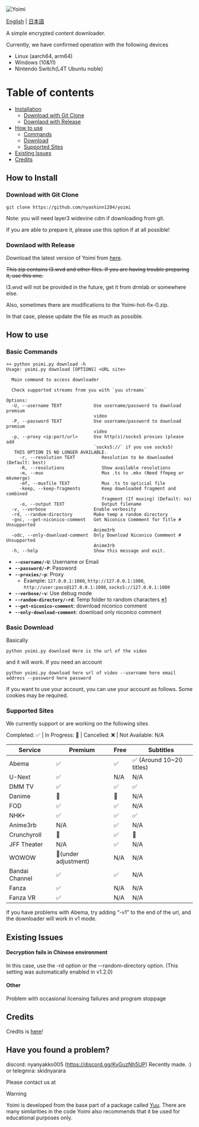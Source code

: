![Yoimi](https://socialify.git.ci/NyaShinn1204/Yoimi/image?description=1&descriptionEditable=%E8%A4%87%E6%95%B0%E3%81%AE%E3%82%B5%E3%82%A4%E3%83%88%E3%81%AE%E5%8B%95%E7%94%BB%E3%83%80%E3%82%A6%E3%83%B3%E3%83%AD%E3%83%BC%E3%83%80%E3%83%BC%0AA%20Simple%20Encrypt%20Content%20Downloader&font=Raleway&language=1&logo=https%3A%2F%2Ffiles.catbox.moe%2Fue535j.png&name=1&pattern=Solid&theme=Light)

[English](./README.md) | [日本語](./README.ja.md)

A simple encrypted content downloader.

Currently, we have confirmed operation with the following devices

- Linux (aarch64, arm64)
- Windows (10&11)
- Nintendo Switch(L4T Ubuntu noble)

# Table of contents

- [Installation](#how-to-install)
    - [Download with Git Clone](#download-with-git-clone)
    - [Downlaod with Release](#download-with-release)
- [How to use](#how-to-use)
    - [Commands](#basic-commands)
    - [Download](#basic-download)
    - [Supported Sites](#supported-sites)
- [Existing Issues](#exsiting-issues)
- [Credits](#credits)


## How to Install

### Download with Git Clone

    git clone https://github.com/nyashinn1204/yoimi

Note: you will need layer3 widevine cdm if downloading from git. 

If you are able to prepare it, please use this option if at all possible!


### Downlaod with Release

Download the latest version of Yoimi from [here](https://github.com/NyaShinn1204/Yoimi/releases/latest).

~~This zip contains l3.wvd and other files. If you are having trouble preparing it, use this one.~~

l3.wvd will not be provided in the future, get it from drmlab or somewhere else.

Also, sometimes there are modifications to the Yoimi-hot-fix-0.zip.

In that case, please update the file as much as possible.

## How to use

### Basic Commands

```
>> python yoimi.py download -h
Usage: yoimi.py download [OPTIONS] <URL site>

  Main command to access downloader

  Check supported streams from yuu with `yuu streams`

Options:
  -U, --username TEXT            Use username/password to download premium
                                 video
  -P, --password TEXT            Use username/password to download premium
                                 video
  -p, --proxy <ip:port/url>      Use http(s)/socks5 proxies (please add
                                 `socks5://` if you use socks5)
   THIS OPTION IS NO LONGER AVAILABLE.
     -r, --resolution TEXT          Resolution to be downloaded (Default: best)
     -R, --resolutions              Show available resolutions
     -m, --mux                      Mux .ts to .mkv (Need ffmpeg or mkvmerge)
     -mf, --muxfile TEXT            Mux .ts to opticial file
     -keep, --keep-fragments        Keep downloaded fragment and combined
                                    fragment (If muxing) (Default: no)
     -o, --output TEXT              Output filename
  -v, --verbose                  Enable verbosity
  -rd, --random-directory        Make temp a random directory
  -gnc, --get-niconico-comment   Get Niconico Commment for Title # Unsupported
                                 Anime3rb
  -odc, --only-download-comment  Only Download Niconico Commment # Unsupported
                                 Anime3rb
  -h, --help                     Show this message and exit.
```

- **`--username/-U`**: Username or Email
- **`--password/-P`**: Password
- **`--proxies/-p`**: Proxy
    - Example: `127.0.0.1:1080`, `http://127.0.0.1:1080`, `http://user:pass@127.0.0.1:1080`, `socks5://127.0.0.1:1080`
- **`--verbose/-v`**: Use debug mode
- **`--random-directory/-rd`**: Temp folder to random characters [※1](#decryption-fails-in-chinese-environment)
- **`--get-niconico-comment`**: download niconico comment
- **`--only-download-comment`**: download only niconico comment

### Basic Download

Basically

    python yoimi.py download Here is the url of the video

and it will work. If you need an account

    python yoimi.py download here url of video --username here email address --password here password

If you want to use your account, you can use your account as follows. Some cookies may be required.

### Supported Sites

We currently support or are working on the following sites

Completed: ✅ | In Progress: 🔄️ | Cancelled: ❌ | Not Available: N/A

| Service            | Premium | Free  | Subtitles                   |
|--------------------|---------|-------|---------------------------- |
| Abema              | ✅      | ✅    | ✅ (Around 10~20 titles)  |
| U-Next             | ✅      | N/A   | N/A                         |
| DMM TV             | ✅      | ✅    | ✅                        |
| Danime             | 🔄️      | 🔄️    | N/A                        |
| FOD                | ✅      | ✅    | N/A                        |
| NHK+               | ✅      | ✅    | ✅                        |
| Anime3rb           | N/A     | ✅    | N/A                         |
| Crunchyroll        | 🔄️      | ✅    | 🔄️                        |
| JFF Theater        | N/A     | ✅    | N/A                         |
| WOWOW              | 🔄️(under adjustment)      | N/A   | N/A       |
| Bandai Channel     | ✅      | ✅    | N/A                        |
| Fanza              | ✅      | N/A    | N/A                        |
| Fanza VR           | ✅      | N/A    | N/A                        |

If you have problems with Abema, try adding “-v1” to the end of the url, and the downloader will work in v1 mode.

## Existing Issues

#### Decryption fails in Chinese environment

In this case, use the -rd option or the --random-directory option.
(This setting was automatically enabled in v1.2.0)

#### Other

Problem with occasional licensing failures and program stoppage

## Credits

Credits is [here](./CREDITS.md)!


## Have you found a problem?

discord: nyanyakko005 (https://discord.gg/KvGuzNh5UP) Recently made. :)
or
telegmra: skidnyarara

Please contact us at

> [!WARNING]
> Yoimi is developed from the base part of a package called [Yuu](https://github.com/noaione/yuu). There are many similarities in the code
> Yoimi also recommends that it be used for educational purposes only.

<!-- https://discord.gg/ReZT8E2F2j -->